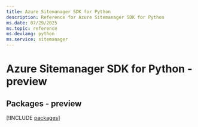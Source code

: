 ```yaml
---
title: Azure Sitemanager SDK for Python
description: Reference for Azure Sitemanager SDK for Python
ms.date: 07/29/2025
ms.topic: reference
ms.devlang: python
ms.service: sitemanager
---
```

# Azure Sitemanager SDK for Python - preview
## Packages - preview
[!INCLUDE [packages](sitemanager-index.md)]